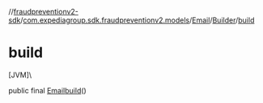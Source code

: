 //[fraudpreventionv2-sdk](../../../../index.md)/[com.expediagroup.sdk.fraudpreventionv2.models](../../index.md)/[Email](../index.md)/[Builder](index.md)/[build](build.md)

# build

[JVM]\

public final [Email](../index.md)[build](build.md)()
